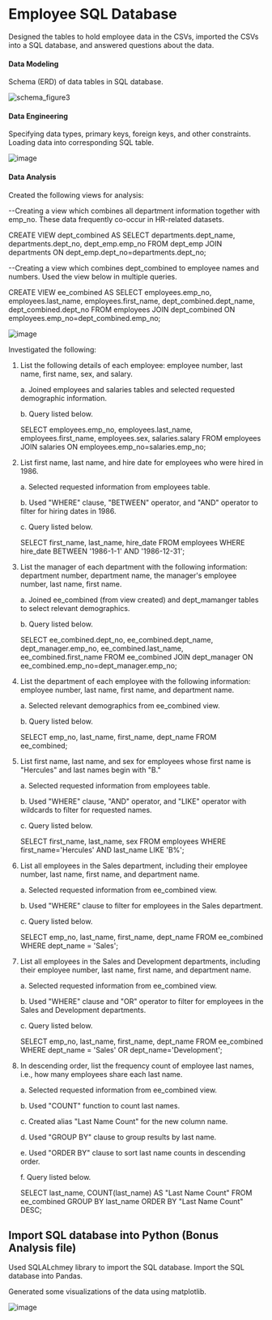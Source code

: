 # Employee SQL Database

Designed the tables to hold employee data in the CSVs, imported the CSVs into a SQL database, and answered questions about the data. 

#### Data Modeling

Schema (ERD) of data tables in SQL database.

![schema_figure3](https://user-images.githubusercontent.com/90559756/163273588-11ee43ef-81e3-4d72-b871-c13ef9c13c30.png)

#### Data Engineering

Specifying data types, primary keys, foreign keys, and other constraints. Loading data into corresponding SQL table.

![image](https://user-images.githubusercontent.com/90559756/163273866-59cd43a5-68de-4a67-a510-7447058dbe9d.png)

#### Data Analysis

Created the following views for analysis:

--Creating a view which combines all department information together with emp_no. These data frequently co-occur in HR-related datasets.

CREATE VIEW dept_combined AS
SELECT departments.dept_name,
departments.dept_no,
dept_emp.emp_no
FROM dept_emp
JOIN departments ON
dept_emp.dept_no=departments.dept_no;

--Creating a view which combines dept_combined to employee names and numbers. Used the view below in multiple queries.

CREATE VIEW ee_combined AS
SELECT employees.emp_no,
employees.last_name,
employees.first_name,
dept_combined.dept_name,
dept_combined.dept_no
FROM employees
JOIN dept_combined ON
employees.emp_no=dept_combined.emp_no;

![image](https://user-images.githubusercontent.com/90559756/163274103-751187c3-4ef6-4e43-879d-cbfaa54e67d0.png)

Investigated the following:

1. List the following details of each employee: employee number, last name, first name, sex, and salary.

    a. Joined employees and salaries tables and selected requested demographic information.
    
    b. Query listed below.
    
    SELECT employees.emp_no,
    employees.last_name,
    employees.first_name,
    employees.sex,
    salaries.salary
    FROM employees
    JOIN salaries ON
    employees.emp_no=salaries.emp_no;

2. List first name, last name, and hire date for employees who were hired in 1986.

    a. Selected requested information from employees table.
    
    b. Used "WHERE" clause, "BETWEEN" operator, and "AND" operator to filter for hiring dates in 1986.
    
    c. Query listed below.
    
    SELECT first_name, last_name, hire_date
    FROM employees
    WHERE hire_date BETWEEN '1986-1-1' AND '1986-12-31';

3. List the manager of each department with the following information: department number, department name, the manager's employee number, last name, first name.

    a. Joined ee_combined (from view created) and dept_mamanger tables to select relevant demographics.
    
    b. Query listed below.
    
    SELECT 
    ee_combined.dept_no,
    ee_combined.dept_name,
    dept_manager.emp_no,
    ee_combined.last_name,
    ee_combined.first_name
    FROM ee_combined
    JOIN dept_manager ON
    ee_combined.emp_no=dept_manager.emp_no;

4. List the department of each employee with the following information: employee number, last name, first name, and department name.

    a. Selected relevant demographics from ee_combined view.
    
    b. Query listed below.
    
    SELECT emp_no, last_name, first_name, dept_name
    FROM ee_combined;

5. List first name, last name, and sex for employees whose first name is "Hercules" and last names begin with "B."

    a. Selected requested information from employees table.
    
    b. Used "WHERE" clause, "AND" operator, and "LIKE" operator with wildcards to filter for requested names.
    
    c. Query listed below.
    
    SELECT first_name, last_name, sex
    FROM employees
    WHERE first_name='Hercules' AND last_name LIKE 'B%';

6. List all employees in the Sales department, including their employee number, last name, first name, and department name.

    a. Selected requested information from ee_combined view.
    
    b. Used "WHERE" clause to filter for employees in the Sales department.
    
    c. Query listed below.
    
    SELECT emp_no, last_name, first_name, dept_name
    FROM ee_combined
    WHERE dept_name = 'Sales';

7. List all employees in the Sales and Development departments, including their employee number, last name, first name, and department name.

    a. Selected requested information from ee_combined view.
    
    b. Used "WHERE" clause and "OR" operator to filter for employees in the Sales and Development departments.
    
    c. Query listed below.
    
   SELECT emp_no, last_name, first_name, dept_name
   FROM ee_combined
   WHERE dept_name = 'Sales' OR dept_name='Development';

8. In descending order, list the frequency count of employee last names, i.e., how many employees share each last name.

    a. Selected requested information from ee_combined view.
    
    b. Used "COUNT" function to count last names.
    
    c. Created alias "Last Name Count" for the new column name.
    
    d. Used "GROUP BY" clause to group results by last name.
    
    e. Used "ORDER BY" clause to sort last name counts in descending order.
    
    f. Query listed below.
    
    SELECT last_name, COUNT(last_name) AS "Last Name Count"
    FROM ee_combined
    GROUP BY last_name
    ORDER BY "Last Name Count" DESC;

## Import SQL database into Python (Bonus Analysis file)

Used SQLALchmey library to import the SQL database. Import the SQL database into Pandas. 

Generated some visualizations of the data using matplotlib.

![image](https://user-images.githubusercontent.com/90559756/163274826-7a58fddf-0800-4e5b-a674-a05bab1f4c70.png)

  
